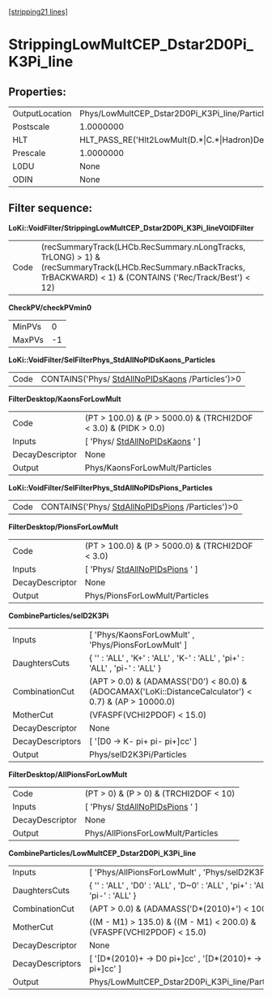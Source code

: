 [[stripping21 lines]](./stripping21-index)

# StrippingLowMultCEP_Dstar2D0Pi_K3Pi_line

## Properties:

|                |                                                        |
|----------------|--------------------------------------------------------|
| OutputLocation | Phys/LowMultCEP_Dstar2D0Pi_K3Pi_line/Particles         |
| Postscale      | 1.0000000                                              |
| HLT            | HLT_PASS_RE('Hlt2LowMult(D.\*\|C.\*\|Hadron)Decision') |
| Prescale       | 1.0000000                                              |
| L0DU           | None                                                   |
| ODIN           | None                                                   |

## Filter sequence:

**LoKi::VoidFilter/StrippingLowMultCEP_Dstar2D0Pi_K3Pi_lineVOIDFilter**

|      |                                                                                                                                                                     |
|------|---------------------------------------------------------------------------------------------------------------------------------------------------------------------|
| Code | (recSummaryTrack(LHCb.RecSummary.nLongTracks, TrLONG) \> 1) & (recSummaryTrack(LHCb.RecSummary.nBackTracks, TrBACKWARD) \< 1) & (CONTAINS ('Rec/Track/Best') \< 12) |

**CheckPV/checkPVmin0**

|        |     |
|--------|-----|
| MinPVs | 0   |
| MaxPVs | -1  |

**LoKi::VoidFilter/SelFilterPhys_StdAllNoPIDsKaons_Particles**

|      |                                                                                      |
|------|--------------------------------------------------------------------------------------|
| Code | CONTAINS('Phys/ [StdAllNoPIDsKaons](./stripping21-stdallnopidskaons) /Particles')\>0 |

**FilterDesktop/KaonsForLowMult**

|                 |                                                                     |
|-----------------|---------------------------------------------------------------------|
| Code            | (PT \> 100.0) & (P \> 5000.0) & (TRCHI2DOF \< 3.0) & (PIDK \> 0.0)  |
| Inputs          | [ 'Phys/ [StdAllNoPIDsKaons](./stripping21-stdallnopidskaons) ' ] |
| DecayDescriptor | None                                                                |
| Output          | Phys/KaonsForLowMult/Particles                                      |

**LoKi::VoidFilter/SelFilterPhys_StdAllNoPIDsPions_Particles**

|      |                                                                                      |
|------|--------------------------------------------------------------------------------------|
| Code | CONTAINS('Phys/ [StdAllNoPIDsPions](./stripping21-stdallnopidspions) /Particles')\>0 |

**FilterDesktop/PionsForLowMult**

|                 |                                                                     |
|-----------------|---------------------------------------------------------------------|
| Code            | (PT \> 100.0) & (P \> 5000.0) & (TRCHI2DOF \< 3.0)                  |
| Inputs          | [ 'Phys/ [StdAllNoPIDsPions](./stripping21-stdallnopidspions) ' ] |
| DecayDescriptor | None                                                                |
| Output          | Phys/PionsForLowMult/Particles                                      |

**CombineParticles/selD2K3Pi**

|                  |                                                                                                          |
|------------------|----------------------------------------------------------------------------------------------------------|
| Inputs           | [ 'Phys/KaonsForLowMult' , 'Phys/PionsForLowMult' ]                                                    |
| DaughtersCuts    | { '' : 'ALL' , 'K+' : 'ALL' , 'K-' : 'ALL' , 'pi+' : 'ALL' , 'pi-' : 'ALL' }                             |
| CombinationCut   | (APT \> 0.0) & (ADAMASS('D0') \< 80.0) & (ADOCAMAX('LoKi::DistanceCalculator') \< 0.7) & (AP \> 10000.0) |
| MotherCut        | (VFASPF(VCHI2PDOF) \< 15.0)                                                                              |
| DecayDescriptor  | None                                                                                                     |
| DecayDescriptors | [ '[D0 -\> K- pi+ pi- pi+]cc' ]                                                                      |
| Output           | Phys/selD2K3Pi/Particles                                                                                 |

**FilterDesktop/AllPionsForLowMult**

|                 |                                                                     |
|-----------------|---------------------------------------------------------------------|
| Code            | (PT \> 0) & (P \> 0) & (TRCHI2DOF \< 10)                            |
| Inputs          | [ 'Phys/ [StdAllNoPIDsPions](./stripping21-stdallnopidspions) ' ] |
| DecayDescriptor | None                                                                |
| Output          | Phys/AllPionsForLowMult/Particles                                   |

**CombineParticles/LowMultCEP_Dstar2D0Pi_K3Pi_line**

|                  |                                                                                |
|------------------|--------------------------------------------------------------------------------|
| Inputs           | [ 'Phys/AllPionsForLowMult' , 'Phys/selD2K3Pi' ]                             |
| DaughtersCuts    | { '' : 'ALL' , 'D0' : 'ALL' , 'D\~0' : 'ALL' , 'pi+' : 'ALL' , 'pi-' : 'ALL' } |
| CombinationCut   | (APT \> 0.0) & (ADAMASS('D\*(2010)+') \< 100.0)                                |
| MotherCut        | ((M - M1) \> 135.0) & ((M - M1) \< 200.0) & (VFASPF(VCHI2PDOF) \< 15.0)        |
| DecayDescriptor  | None                                                                           |
| DecayDescriptors | [ '[D\*(2010)+ -\> D0 pi+]cc' , '[D\*(2010)+ -\> D\~0 pi+]cc' ]          |
| Output           | Phys/LowMultCEP_Dstar2D0Pi_K3Pi_line/Particles                                 |
